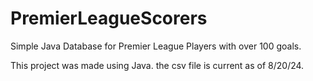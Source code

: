 # PremierLeagueScorers
Simple Java Database for Premier League Players with over 100 goals.

This project was made using Java. the csv file is current as of 8/20/24. 
